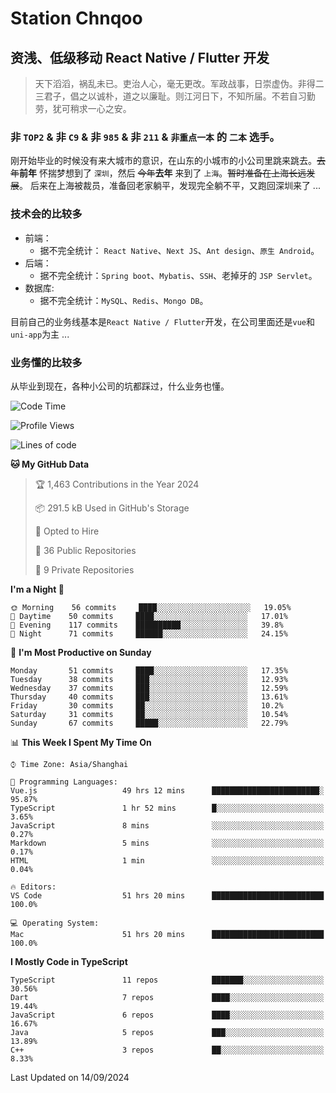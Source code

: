 # Station Chnqoo

## 资浅、低级移动 React Native / Flutter 开发

> 天下滔滔，祸乱未已。吏治人心，毫无更改。军政战事，日崇虚伪。非得二三君子，倡之以诚朴，道之以廉耻。则江河日下，不知所届。不若自习勤劳，犹可稍求一心之安。

### 非 `TOP2` & 非 `C9` & 非 `985` & 非 `211` & `非重点一本` 的 `二本` 选手。

刚开始毕业的时候没有来大城市的意识，在山东的小城市的小公司里跳来跳去。~~去年~~**前年** 怀揣梦想到了 `深圳`，然后 ~~今年~~**去年** 来到了 `上海`。~~暂时准备在上海长远发展~~。
后来在上海被裁员，准备回老家躺平，发现完全躺不平，又跑回深圳来了 ...

### 技术会的比较多

- 前端：
  - 据不完全统计： `React Native`、`Next JS`、`Ant design`、`原生 Android`。
- 后端：
  - 据不完全统计：`Spring boot`、`Mybatis`、`SSH`、老掉牙的 `JSP Servlet`。
- 数据库:
  - 据不完全统计：`MySQL`、`Redis`、`Mongo DB`。

目前自己的业务线基本是`React Native / Flutter`开发，在公司里面还是`vue`和`uni-app`为主 ...

### 业务懂的比较多

从毕业到现在，各种小公司的坑都踩过，什么业务也懂。

<!--START_SECTION:waka-->
![Code Time](http://img.shields.io/badge/Code%20Time-6%2C071%20hrs%2057%20mins-blue)

![Profile Views](http://img.shields.io/badge/Profile%20Views-0-blue)

![Lines of code](https://img.shields.io/badge/From%20Hello%20World%20I%27ve%20Written-333%20Thousand%20lines%20of%20code-blue)

**🐱 My GitHub Data** 

> 🏆 1,463 Contributions in the Year 2024
 > 
> 📦 291.5 kB Used in GitHub's Storage 
 > 
> 💼 Opted to Hire
 > 
> 📜 36 Public Repositories 
 > 
> 🔑 9 Private Repositories  
 > 
**I'm a Night 🦉** 

```text
🌞 Morning    56 commits     ████░░░░░░░░░░░░░░░░░░░░░   19.05% 
🌆 Daytime    50 commits     ████░░░░░░░░░░░░░░░░░░░░░   17.01% 
🌃 Evening    117 commits    ██████████░░░░░░░░░░░░░░░   39.8% 
🌙 Night      71 commits     ██████░░░░░░░░░░░░░░░░░░░   24.15%

```
📅 **I'm Most Productive on Sunday** 

```text
Monday       51 commits     ████░░░░░░░░░░░░░░░░░░░░░   17.35% 
Tuesday      38 commits     ███░░░░░░░░░░░░░░░░░░░░░░   12.93% 
Wednesday    37 commits     ███░░░░░░░░░░░░░░░░░░░░░░   12.59% 
Thursday     40 commits     ███░░░░░░░░░░░░░░░░░░░░░░   13.61% 
Friday       30 commits     ██░░░░░░░░░░░░░░░░░░░░░░░   10.2% 
Saturday     31 commits     ██░░░░░░░░░░░░░░░░░░░░░░░   10.54% 
Sunday       67 commits     █████░░░░░░░░░░░░░░░░░░░░   22.79%

```


📊 **This Week I Spent My Time On** 

```text
⌚︎ Time Zone: Asia/Shanghai

💬 Programming Languages: 
Vue.js                   49 hrs 12 mins      ████████████████████████░   95.87% 
TypeScript               1 hr 52 mins        █░░░░░░░░░░░░░░░░░░░░░░░░   3.65% 
JavaScript               8 mins              ░░░░░░░░░░░░░░░░░░░░░░░░░   0.27% 
Markdown                 5 mins              ░░░░░░░░░░░░░░░░░░░░░░░░░   0.17% 
HTML                     1 min               ░░░░░░░░░░░░░░░░░░░░░░░░░   0.04%

🔥 Editors: 
VS Code                  51 hrs 20 mins      █████████████████████████   100.0%

💻 Operating System: 
Mac                      51 hrs 20 mins      █████████████████████████   100.0%

```

**I Mostly Code in TypeScript** 

```text
TypeScript               11 repos            ███████░░░░░░░░░░░░░░░░░░   30.56% 
Dart                     7 repos             ████░░░░░░░░░░░░░░░░░░░░░   19.44% 
JavaScript               6 repos             ████░░░░░░░░░░░░░░░░░░░░░   16.67% 
Java                     5 repos             ███░░░░░░░░░░░░░░░░░░░░░░   13.89% 
C++                      3 repos             ██░░░░░░░░░░░░░░░░░░░░░░░   8.33%

```



 Last Updated on 14/09/2024
<!--END_SECTION:waka-->

<!---
ChenqiaoStation/ChenqiaoStation is a ✨ special ✨ repository because its `README.md` (this file) appears on your GitHub profile.
You can click the Preview link to take a look at your changes.
--->
